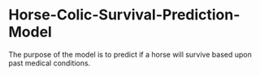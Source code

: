 # Horse-Colic-Survival-Prediction-Model
The purpose of the model is to predict if a horse will survive based upon past medical conditions.
